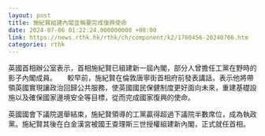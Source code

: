 ```yaml
---
layout: post
title: 施紀賢組建內閣並稱要完成復興使命
date: 2024-07-06 01:22:24.000000000 +08:00
link: https://news.rthk.hk/rthk/ch/component/k2/1760456-20240706.htm
categories: rthk
---
```


英國首相辦公室表示，首相施紀賢已組建新一屆內閣，部分人曾擔任工黨在野時的影子內閣成員。
　
較早前，施紀賢在倫敦唐寧街首相府前發表講話，表示他將帶領英國實現讓政治回歸公共服務，使英國國民保健制度更好面向未來，重建基礎設施以及確保國家邊境安全等目標，從而完成國家復興的使命。

英國國會下議院選舉結束，施紀賢領導的工黨贏得超過下議院半數席位，成為執政黨。施紀賢其後在白金漢宮被國王查理斯三世授權組建新內閣，正式就任首相。
　

